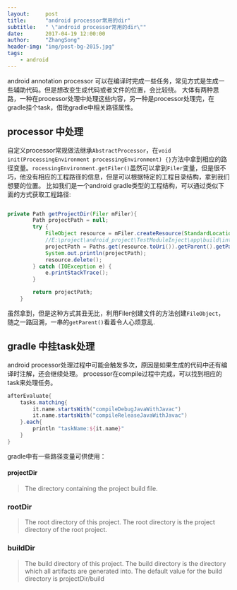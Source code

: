 ```yaml
---
layout:     post
title:      "android processor常用的dir"
subtitle:   " \"android processor常用的dir\""
date:       2017-04-19 12:00:00
author:     "ZhangSong"
header-img: "img/post-bg-2015.jpg"
tags:
    - android
---
```


android annotation processor 可以在编译时完成一些任务，常见方式是生成一些辅助代码。但是想改变生成代码或者文件的位置，会比较绕。
大体有两种思路，一种在processor处理中处理这些内容，另一种是processor处理完，在gradle挂个task，借助gradle中相关路径属性。


## processor 中处理

自定义processor常规做法继承```AbstractProcessor```，在```void init(ProcessingEnvironment processingEnvironment) {}```方法中拿到相应的路径变量。```rocessingEnvironment.getFiler()```虽然可以拿到```Filer```变量，但是很不巧，他没有相应的工程路径的信息，但是可以根据特定的工程目录结构，拿到我们想要的位置。
比如我们是一个android gradle类型的工程结构，可以通过类似下面的方式获取工程路径:


```java

private Path getProjectDir(Filer mFiler){
        Path projectPath = null;
        try {
            FileObject resource = mFiler.createResource(StandardLocation.CLASS_OUTPUT, "", "tmp", (Element[]) null);
            //E:\project\android_project\TestModuleInject\app\build\intermediates\classes\debug\tmp
            projectPath = Paths.get(resource.toUri()).getParent().getParent().getParent().getParent().getParent();
            System.out.println(projectPath);
            resource.delete();
        } catch (IOException e) {
            e.printStackTrace();
        }

        return projectPath;
    }
```


虽然拿到，但是这种方式其丑无比，利用Filer创建文件的方法创建```FileObject```，随之一路回溯，一串的```getParent()```看着令人心烦意乱.

## gradle 中挂task处理

android processor处理过程中可能会触发多次，原因是如果生成的代码中还有编译时注解，还会继续处理。
processor在compile过程中完成，可以找到相应的task来处理任务。


```groovy
afterEvaluate{
    tasks.matching{
        it.name.startsWith("compileDebugJavaWithJavac")
        it.name.startsWith("compileReleaseJavaWithJavac")
    }.each{
        println "taskName:${it.name}"
    }
}
```


gradle中有一些路径变量可供使用：


#### projectDir
> The directory containing the project build file.
### rootDir
> The root directory of this project. The root directory is the project directory of the root project.
### buildDir
> The build directory of this project. The build directory is the directory which all artifacts are generated into. The default value for the build directory is projectDir/build

